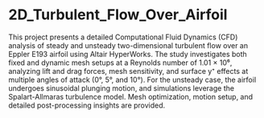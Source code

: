 # 2D_Turbulent_Flow_Over_Airfoil

This project presents a detailed Computational Fluid Dynamics (CFD) analysis of steady and unsteady two-dimensional turbulent flow over an Eppler E193 airfoil using Altair HyperWorks. The study investigates both fixed and dynamic mesh setups at a Reynolds number of 1.01 × 10⁶, analyzing lift and drag forces, mesh sensitivity, and surface y⁺ effects at multiple angles of attack (0°, 5°, and 10°). For the unsteady case, the airfoil undergoes sinusoidal plunging motion, and simulations leverage the Spalart-Allmaras turbulence model. Mesh optimization, motion setup, and detailed post-processing insights are provided.
